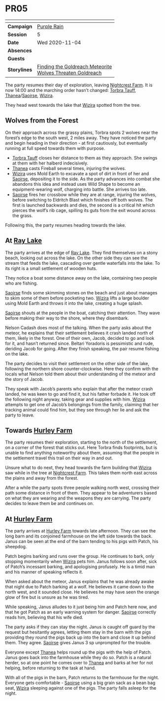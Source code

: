 # PR05

| []() | |
| --- | --- |
| **Campaign** | [Purple Rain](../purple-rain.md) |
| **Session** | 5 |
| **Date** | Wed 2020-11-04 |
| **Absences** | |
| **Guests** | |
| **Storylines** | [Finding the Goldreach Meteorite](../storylines.md/finding-the-goldreach-meteorite.md)<br />[Wolves Threaten Goldreach](../storylines.md/wolves-threaten-goldreach.md) |

The party resumes their day of exploration, leaving [Nightcrest Farm](../../../astarus/civilisations/kingdom-of-astor/settlements/goldreach/places/nightcrest-farm.md). It is now 14:00 and the marching order hasn’t changed: [Torbra Tauff](../../../astarus/people/torbra-tauff.md), [Thanea](../../../astarus/people/thanea.md)/[Saoirse](../../../astarus/people/saoirse.md), [Wizira](../../../astarus/people/wizira.md).

They head west towards the lake that [Wizira](../../../astarus/people/wizira.md) spotted from the tree.

## Wolves from the Forest

On their approach across the grassy plains, Torbra spots 2 wolves near the forest’s edge to the south west, 2 miles away. They have noticed the party and begin heading in their direction - at first cautiously, but eventually running at full speed towards them with purpose.

- [Torbra Tauff](../../../astarus/people/torbra-tauff.md) closes her distance to them as they approach. She swings at them with her halberd indecisively.
- [Thanea](../../../astarus/people/thanea.md) casts Fireball several times, injuring the wolves.
- [Wizira](../../../astarus/people/wizira.md) uses Mold Earth to excavate a spot of dirt in front of her and [Saoirse](../../../astarus/people/saoirse.md), depositing it to the side. As the party advances into combat she abandons this idea and instead uses Wild Shape to become an equipment-wearing wolf, charging into battle. She arrives too late.
- [Saoirse](../../../astarus/people/saoirse.md) fires her crossbow while they are at range, injuring the wolves, before switching to Eldritch Blast which finishes off both wolves. The first is launched backwards and dies, the second is a critical hit which pierces the wolf’s rib cage, spilling its guts from the exit wound across the grass.

Following this, the party resumes heading towards the lake.

## At [Ray Lake](../../../astarus/civilisations/kingdom-of-astor/settlements/goldreach/places/ray-lake.md)

The party arrives at the edge of [Ray Lake](../../../astarus/civilisations/kingdom-of-astor/settlements/goldreach/places/ray-lake.md). They find themselves on a stony beach, looking out across the lake. On the other side they can see the stream that feeds the lake, cascading over gentle waterfalls into the lake. To its right is a small settlement of wooden huts.

They notice a boat some distance away on the lake, containing two people who are fishing.

[Saoirse](../../../astarus/people/saoirse.md) finds some skimming stones on the beach and just about manages to skim some of them before pocketing two. [Wizira](../../../astarus/people/wizira.md) lifts a large boulder using Mold Earth and throws it into the lake, creating a huge splash.

[Saoirse](../../../astarus/people/saoirse.md) shouts at the people in the boat, catching their attention. They wave before making their way to the shore, where they disembark.

Nelson Cadash does most of the talking. When the party asks about the meteor, he explains that their settlement believes it crash landed north of them, likely in the forest. One of their own, Jacob, decided to go and look for it, and hasn’t returned since. Beltari Yoradoris is pessimistic and rude, deriding Jacob for going. After they finish speaking, the pair resume fishing on the lake.

The party decides to visit their settlement on the other side of the lake, following the northern shore counter-clockwise. Here they confirm with the locals what Nelson told them about their understanding of the meteor and the story of Jacob.

They speak with Jacob’s parents who explain that after the meteor crash landed, he was keen to go and find it, but his father forbade it. He took off the following night anyway, taking gear and supplies with him. [Wizira](../../../astarus/people/wizira.md) attempts to get one of Jacob’s belongings from the family, claiming that her tracking animal could find him, but they see through her lie and ask the party to leave.

## Towards [Hurley Farm](../../../astarus/civilisations/kingdom-of-astor/settlements/goldreach/places/hurley-farm.md)

The party resumes their exploration, starting to the north of the settlement, on a corner of the forest that sticks out. Here Torbra finds footprints, but is unable to find anything noteworthy about them, assuming that the people in the settlement travel this trail on their way in and out.

Unsure what to do next, they head towards the farm building that [Wizira](../../../astarus/people/wizira.md) saw while in the tree at [Nightcrest Farm](../../../astarus/civilisations/kingdom-of-astor/settlements/goldreach/places/nightcrest-farm.md). This takes them north east across the plains and away from the forest.

After a while the party spots three people walking north west, crossing their path some distance in front of them. They appear to be adventurers based on what they are wearing and the weapons they are carrying. The party decides to leave them be and continues on.

## At [Hurley Farm](../../../astarus/civilisations/kingdom-of-astor/settlements/goldreach/places/hurley-farm.md)

The party arrives at [Hurley Farm](../../../astarus/civilisations/kingdom-of-astor/settlements/goldreach/places/hurley-farm.md) towards late afternoon. They can see the long barn and its conjoined farmhouse on the left side towards the back. Janus can be seen at the end of the barn tending to his pigs with Patch, his sheepdog.

Patch begins barking and runs over the group. He continues to bark, only stopping momentarily when [Wizira](../../../astarus/people/wizira.md) pets him. Janus follows soon after, sick of Patch’s incessant barking, and apologising profusely. He is a timid man and his manner of speaking reflects it.

When asked about the meteor, Janus explains that he was already awake that night due to Patch barking at a wolf. He believes it came down to the north west, and it sounded close. He believes he may have seen the orange glow of fire but is unsure as he was tired.

While speaking, Janus alludes to it just being him and Patch here now, and that he got Patch as an early warning system for danger. [Saoirse](../../../astarus/people/saoirse.md) correctly reads him, believing that his wife died.

The party asks if they can stay the night. Janus is caught off guard by the request but hesitantly agrees, letting them stay in the barn with the pigs providing they round the pigs back up into the barn and close it up behind them. They agree. [Saoirse](../../../astarus/people/saoirse.md) gives Janus 3 sp unprompted for the trouble.

Everyone except [Thanea](../../../astarus/people/thanea.md) helps round up the pigs with the help of Patch. Janus goes back into the farmhouse while they do so. Patch is a natural herder, so at one point he comes over to [Thanea](../../../astarus/people/thanea.md) and barks at her for not helping, before returning to the task at hand.

With all of the pigs in the barn, Patch returns to the farmhouse for the night. Everyone gets comfortable - [Saoirse](../../../astarus/people/saoirse.md) using a big grain sack as a bean bag seat, [Wizira](../../../astarus/people/wizira.md) sleeping against one of the pigs. The party falls asleep for the night.
